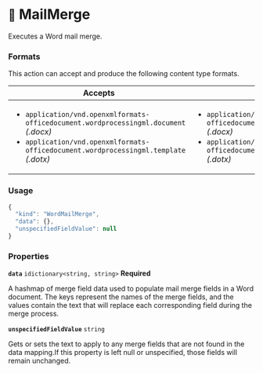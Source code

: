 # <small>:nut_and_bolt:</small> MailMerge

Executes a Word mail merge.
   
### Formats

This action can accept and produce the following content type formats.

| Accepts | Produces |
|-----|-----|
|<ul><li>`application/vnd.openxmlformats-officedocument.wordprocessingml.document` _(.docx)_</li><li>`application/vnd.openxmlformats-officedocument.wordprocessingml.template` _(.dotx)_</li></ul>|<ul><li>`application/vnd.openxmlformats-officedocument.wordprocessingml.document` _(.docx)_</li><li>`application/vnd.openxmlformats-officedocument.wordprocessingml.template` _(.dotx)_</li></ul>|

### Usage

```js
{
  "kind": "WordMailMerge",
  "data": {},
  "unspecifiedFieldValue": null
}
```
### Properties

**`data`**  `idictionary<string, string>` **Required**

A hashmap of merge field data used to populate mail merge fields in a Word document.
The keys represent the names of the merge fields, and the values contain the text that will replace
each corresponding field during the merge process.


**`unspecifiedFieldValue`**  `string`

Gets or sets the text to apply to any merge fields that are not found in the data mapping.If this property is left null or unspecified, those fields will remain unchanged.


